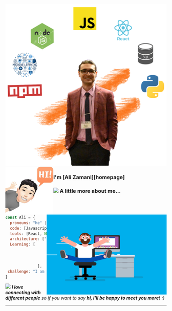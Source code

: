 <img src="./assets/Ali-main.png"/>
<img align="left" width="150" height="150" alt="Dani Akash" src="./assets/Hi-avatar.jpg"/>

### I'm [Ali Zamani][homepage]

<img align="right" height="250" width="375" alt="" src="./assets/coder.gif" />

### <img src="https://media.giphy.com/media/VgCDAzcKvsR6OM0uWg/giphy.gif" width="50"> A little more about me...  
```javascript
const Ali = {
  pronouns: "he" | "his",
  code: [Javascript, HTML, CSS, Python],
  tools: [React, Node, Storybook, Styled-Components, Jest, Vagrant],
  architecture: ["microservices", "event-driven", "design system pattern"],
  Learning: [
                        React Native,
                        Typeccript,
                        Docker
              ],
 challenge: "I am doing the AppFromHome challenge focused on react and react native"
}
```

<img src="https://media.giphy.com/media/LnQjpWaON8nhr21vNW/giphy.gif" width="60"> <em><b>I love connecting with different people</b> so if you want to say <b>hi, I'll be happy to meet you more!</b> :)</em>

---


<!--
**Alizmn/Alizmn** is a ✨ _special_ ✨ repository because its `README.md` (this file) appears on your GitHub profile.

Here are some ideas to get you started:

- 🔭 I’m currently working on ...
- 🌱 I’m currently learning ...
- 👯 I’m looking to collaborate on ...
- 🤔 I’m looking for help with ...
- 💬 Ask me about ...
- 📫 How to reach me: ...
- 😄 Pronouns: ...
- ⚡ Fun fact: ...
-->
